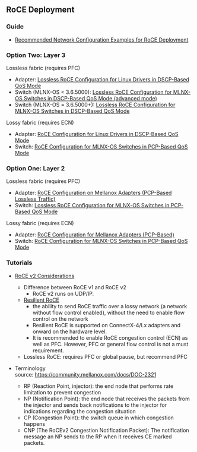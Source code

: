 ## RoCE Deployment

### Guide  
- [Recommended Network Configuration Examples for RoCE Deployment](https://community.mellanox.com/docs/DOC-2855)

### Option Two: Layer 3
Lossless fabric (requires PFC)
- Adapter: [Lossless RoCE Configuration for Linux Drivers in DSCP-Based QoS Mode](https://community.mellanox.com/docs/DOC-2881)
- Switch (MLNX-OS < 3.6.5000): [Lossless RoCE Configuration for MLNX-OS Switches in DSCP-Based QoS Mode (advanced mode)](https://community.mellanox.com/docs/DOC-2884)
- Switch (MLNX-OS = 3.6.5000+): [Lossless RoCE Configuration for MLNX-OS Switches in DSCP-Based QoS Mode](https://community.mellanox.com/docs/DOC-3017)

Lossy fabric (requires ECN)
- Adapter: [RoCE Configuration for Linux Drivers in DSCP-Based QoS Mode](https://community.mellanox.com/docs/DOC-2882)
- Switch: [RoCE Configuration for MLNX-OS Switches in PCP-Based QoS Mode](https://community.mellanox.com/docs/DOC-3016)


### Option One: Layer 2
Lossless fabric (requires PFC)
- Adapter: [RoCE Configuration on Mellanox Adapters (PCP-Based Lossless Traffic)](https://community.mellanox.com/docs/DOC-2843) 
- Switch: [Lossless RoCE Configuration for MLNX-OS Switches in PCP-Based QoS Mode](https://community.mellanox.com/docs/DOC-3018)

Lossy fabric (requires ECN)
- Adapter: [RoCE Configuration for Mellanox Adapters (PCP-Based)](https://community.mellanox.com/docs/DOC-2883)
- Switch: [RoCE Configuration for MLNX-OS Switches in PCP-Based QoS Mode](https://community.mellanox.com/docs/DOC-3016)


### Tutorials
- [RoCE v2 Considerations](https://community.mellanox.com/docs/DOC-1451)
   * Difference between RoCE v1 and RoCE v2
      - RoCE v2 runs on UDP/IP.
   * [Resilient RoCE](https://community.mellanox.com/docs/DOC-2499) 
      - the ability to send RoCE traffic over a lossy network (a network without flow control enabled), without the need to enable flow control on the network
      - Resilient RoCE is supported on ConnectX-4/Lx adapters and onward on the hardware level.
      - It is recommended to enable RoCE congestion control (ECN) as well as PFC. However, PFC or general flow control is not a must requirement.
   * Lossless RoCE: requires PFC or global pause, but recommend PFC

- Terminology  
source: https://community.mellanox.com/docs/DOC-2321  
   * RP (Reaction Point, injector): the end node that performs rate limitation to prevent congestion
   * NP (Notification Point): the end node that receives the packets from the injector and sends back notifications to the injector for indications regarding the congestion situation
   * CP (Congestion Point): the switch queue in which congestion happens
   * CNP (The RoCEv2 Congestion Notification Packet): The notification message an NP sends to the RP when it receives CE marked packets.


